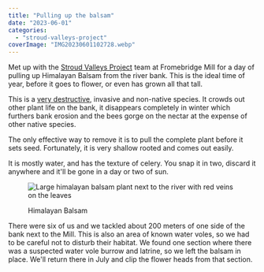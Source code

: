```yaml
---
title: "Pulling up the balsam"
date: "2023-06-01"
categories: 
  - "stroud-valleys-project"
coverImage: "IMG20230601102728.webp"
---
```


Met up with the [Stroud Valleys Project](https://www.stroudvalleysproject.org/) team at Fromebridge Mill for a day of pulling up Himalayan Balsam from the river bank. This is the ideal time of year, before it goes to flower, or even has grown all that tall.

This is a [very destructive](https://www.gloucestershirewildlifetrust.co.uk/river-frome-invasives-control-initiative), invasive and non-native species. It crowds out other plant life on the bank, it disappears completely in winter which furthers bank erosion and the bees gorge on the nectar at the expense of other native species.

The only effective way to remove it is to pull the complete plant before it sets seed. Fortunately, it is very shallow rooted and comes out easily.

It is mostly water, and has the texture of celery. You snap it in two, discard it anywhere and it'll be gone in a day or two of sun.

<figure>

![Large himalayan balsam plant next to the river with red veins on the leaves](images/IMG20230601103423-768x1024.webp)

<figcaption>

Himalayan Balsam

</figcaption>

</figure>

There were six of us and we tackled about 200 meters of one side of the bank next to the Mill. This is also an area of known water voles, so we had to be careful not to disturb their habitat. We found one section where there was a suspected water vole burrow and latrine, so we left the balsam in place. We'll return there in July and clip the flower heads from that section.
